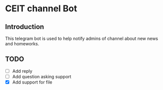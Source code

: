 # CEIT channel Bot
## Introduction
This telegram bot is used to help notify admins of channel about new news and homeworks.  
## TODO
- [ ] Add reply
- [ ] Add question asking support
- [x] Add support for file
